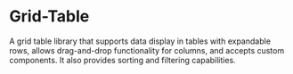# Grid-Table
A grid table library that supports data display in tables with expandable rows, allows drag-and-drop functionality for columns, and accepts custom components. It also provides sorting and filtering capabilities.
